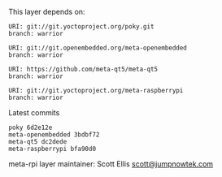 This layer depends on:

    URI: git://git.yoctoproject.org/poky.git
    branch: warrior

    URI: git://git.openembedded.org/meta-openembedded
    branch: warrior

    URI: https://github.com/meta-qt5/meta-qt5
    branch: warrior

    URI: git://git.yoctoproject.org/meta-raspberrypi
    branch: warrior

Latest commits

    poky 6d2e12e
    meta-openembedded 3bdbf72
    meta-qt5 dc2dede
    meta-raspberrypi bfa90d0

meta-rpi layer maintainer: Scott Ellis <scott@jumpnowtek.com>
